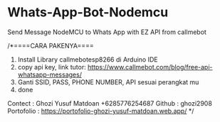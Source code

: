 # Whats-App-Bot-Nodemcu
Send Message NodeMCU to Whats App with EZ API from callmebot

/*====CARA PAKENYA====
1. Install Library callmebotesp8266 di Arduino IDE
2. copy api key, link tutor: https://www.callmebot.com/blog/free-api-whatsapp-messages/
3. Ganti SSID, PASS, PHONE NUMBER, API sesuai perangkat mu
4. done

Contect : Ghozi Yusuf Matdoan
+6285776254687
Github : ghozi2908
Portofolio : https://portofolio-ghozi-yusuf-matdoan.web.app/
*/
